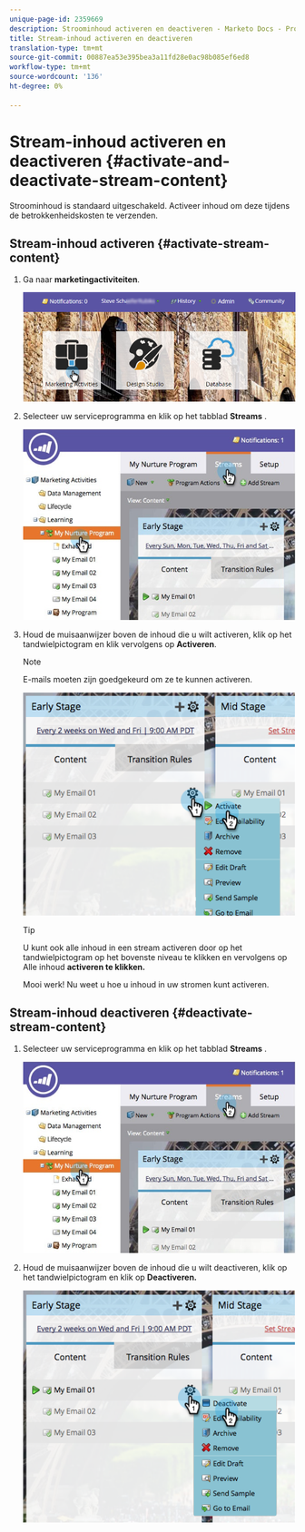 ```yaml
---
unique-page-id: 2359669
description: Stroominhoud activeren en deactiveren - Marketo Docs - Productdocumentatie
title: Stream-inhoud activeren en deactiveren
translation-type: tm+mt
source-git-commit: 00887ea53e395bea3a11fd28e0ac98b085ef6ed8
workflow-type: tm+mt
source-wordcount: '136'
ht-degree: 0%

---
```



# Stream-inhoud activeren en deactiveren {#activate-and-deactivate-stream-content}

Stroominhoud is standaard uitgeschakeld. Activeer inhoud om deze tijdens de betrokkenheidskosten te verzenden.

## Stream-inhoud activeren {#activate-stream-content}

1. Ga naar **marketingactiviteiten**.

   ![](assets/login-marketing-activities.png)

1. Selecteer uw serviceprogramma en klik op het tabblad **Streams** .

   ![](assets/cloneasteam.jpg)

1. Houd de muisaanwijzer boven de inhoud die u wilt activeren, klik op het tandwielpictogram en klik vervolgens op **Activeren**.

   >[!NOTE]
   >
   >E-mails moeten zijn goedgekeurd om ze te kunnen activeren.

   ![](assets/image2014-9-15-16-3a33-3a42.png)

   >[!TIP]
   >
   >U kunt ook alle inhoud in een stream activeren door op het tandwielpictogram op het bovenste niveau te klikken en vervolgens op Alle inhoud **activeren te klikken.**

   Mooi werk! Nu weet u hoe u inhoud in uw stromen kunt activeren.

## Stream-inhoud deactiveren {#deactivate-stream-content}

1. Selecteer uw serviceprogramma en klik op het tabblad **Streams** .

   ![](assets/cloneasteam.jpg)

1. Houd de muisaanwijzer boven de inhoud die u wilt deactiveren, klik op het tandwielpictogram en klik op **Deactiveren.**

   ![](assets/image2014-9-15-16-3a34-3a25.png)

